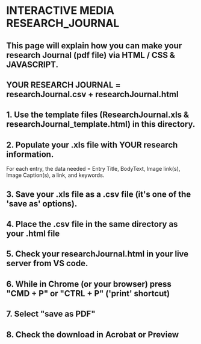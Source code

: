 # INTERACTIVE MEDIA RESEARCH_JOURNAL
## This page will explain how you can make your research Journal (pdf file) via HTML / CSS & JAVASCRIPT.
## YOUR RESEARCH JOURNAL = researchJournal.csv + researchJournal.html
## 1. Use the template files (ResearchJournal.xls & researchJournal_template.html) in this directory.
## 2. Populate your .xls file with YOUR research information. 
For each entry, the data needed = Entry Title, BodyText, Image link(s), Image Caption(s), a link, and keywords.
## 3. Save your .xls file as a .csv file (it's one of the 'save as' options).
## 4. Place the .csv file in the same directory as your .html file
## 5. Check your researchJournal.html in your live server from VS code.
## 6. While in Chrome (or your browser) press "CMD + P" or "CTRL + P" ('print' shortcut)
## 7. Select "save as PDF"
## 8. Check the download in Acrobat or Preview


